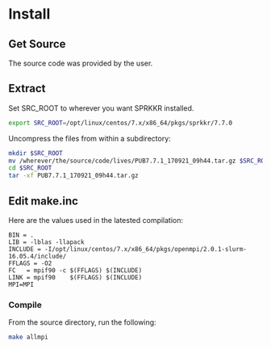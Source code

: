 # Install
## Get Source
The source code was provided by the user.

## Extract
Set SRC_ROOT to wherever you want SPRKKR installed.
```bash
export SRC_ROOT=/opt/linux/centos/7.x/x86_64/pkgs/sprkkr/7.7.0
```
Uncompress the files from within a subdirectory:
```bash
mkdir $SRC_ROOT
mv /wherever/the/source/code/lives/PUB7.7.1_170921_09h44.tar.gz $SRC_ROOT/
cd $SRC_ROOT
tar -xf PUB7.7.1_170921_09h44.tar.gz
```

## Edit make.inc
Here are the values used in the latested compilation:
```
BIN = .
LIB = -lblas -llapack 
INCLUDE = -I/opt/linux/centos/7.x/x86_64/pkgs/openmpi/2.0.1-slurm-16.05.4/include/ 
FFLAGS = -O2
FC   = mpif90 -c $(FFLAGS) $(INCLUDE)
LINK = mpif90    $(FFLAGS) $(INCLUDE)
MPI=MPI
```

### Compile
From the source directory, run the following:
```bash
make allmpi
```
